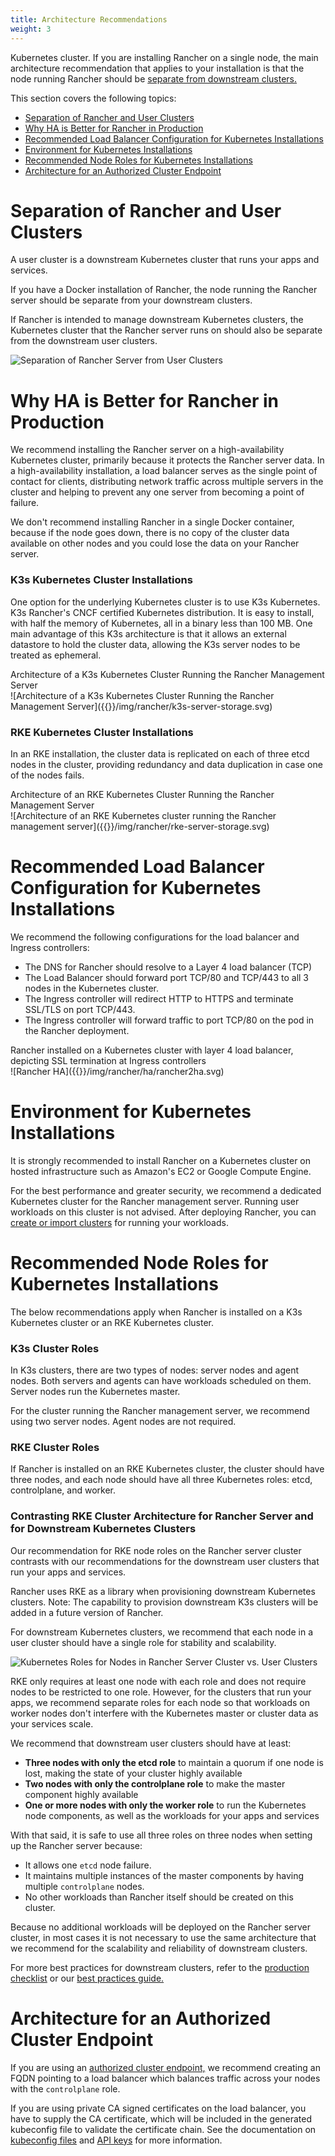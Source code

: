 ```yaml
---
title: Architecture Recommendations
weight: 3
---
```


Kubernetes cluster. If you are installing Rancher on a single node, the main architecture recommendation that applies to your installation is that the node running Rancher should be [separate from downstream clusters.](#separation-of-rancher-and-user-clusters)

This section covers the following topics:

- [Separation of Rancher and User Clusters](#separation-of-rancher-and-user-clusters)
- [Why HA is Better for Rancher in Production](#why-ha-is-better-for-rancher-in-production)
- [Recommended Load Balancer Configuration for Kubernetes Installations](#recommended-load-balancer-configuration-for-kubernetes-installations)
- [Environment for Kubernetes Installations](#environment-for-kubernetes-installations)
- [Recommended Node Roles for Kubernetes Installations](#recommended-node-roles-for-kubernetes-installations)
- [Architecture for an Authorized Cluster Endpoint](#architecture-for-an-authorized-cluster-endpoint)

# Separation of Rancher and User Clusters

A user cluster is a downstream Kubernetes cluster that runs your apps and services.

If you have a Docker installation of Rancher, the node running the Rancher server should be separate from your downstream clusters.

If Rancher is intended to manage downstream Kubernetes clusters, the Kubernetes cluster that the Rancher server runs on should also be separate from the downstream user clusters.

![Separation of Rancher Server from User Clusters]({{<baseurl>}}/img/rancher/rancher-architecture-separation-of-rancher-server.svg)

# Why HA is Better for Rancher in Production

We recommend installing the Rancher server on a high-availability Kubernetes cluster, primarily because it protects the Rancher server data. In a high-availability installation, a load balancer serves as the single point of contact for clients, distributing network traffic across multiple servers in the cluster and helping to prevent any one server from becoming a point of failure.

We don't recommend installing Rancher in a single Docker container, because if the node goes down, there is no copy of the cluster data available on other nodes and you could lose the data on your Rancher server.

### K3s Kubernetes Cluster Installations

One option for the underlying Kubernetes cluster is to use K3s Kubernetes. K3s Rancher's CNCF certified Kubernetes distribution. It is easy to install, with half the memory of Kubernetes, all in a binary less than 100 MB. One main advantage of this K3s architecture is that it allows an external datastore to hold the cluster data, allowing the K3s server nodes to be treated as ephemeral.

<figcaption>Architecture of a K3s Kubernetes Cluster Running the Rancher Management Server</figcaption>
![Architecture of a K3s Kubernetes Cluster Running the Rancher Management Server]({{<baseurl>}}/img/rancher/k3s-server-storage.svg)

### RKE Kubernetes Cluster Installations

In an RKE installation, the cluster data is replicated on each of three etcd nodes in the cluster, providing redundancy and data duplication in case one of the nodes fails.

<figcaption>Architecture of an RKE Kubernetes Cluster Running the Rancher Management Server</figcaption>
![Architecture of an RKE Kubernetes cluster running the Rancher management server]({{<baseurl>}}/img/rancher/rke-server-storage.svg)

# Recommended Load Balancer Configuration for Kubernetes Installations

We recommend the following configurations for the load balancer and Ingress controllers:

* The DNS for Rancher should resolve to a Layer 4 load balancer (TCP)
* The Load Balancer should forward port TCP/80 and TCP/443 to all 3 nodes in the Kubernetes cluster.
* The Ingress controller will redirect HTTP to HTTPS and terminate SSL/TLS on port TCP/443.
* The Ingress controller will forward traffic to port TCP/80 on the pod in the Rancher deployment.

<figcaption>Rancher installed on a Kubernetes cluster with layer 4 load balancer, depicting SSL termination at Ingress controllers</figcaption>
![Rancher HA]({{<baseurl>}}/img/rancher/ha/rancher2ha.svg)

# Environment for Kubernetes Installations

It is strongly recommended to install Rancher on a Kubernetes cluster on hosted infrastructure such as Amazon's EC2 or Google Compute Engine.

For the best performance and greater security, we recommend a dedicated Kubernetes cluster for the Rancher management server. Running user workloads on this cluster is not advised. After deploying Rancher, you can [create or import clusters]({{<baseurl>}}/rancher/v2.5/en/cluster-provisioning/) for running your workloads.

# Recommended Node Roles for Kubernetes Installations

The below recommendations apply when Rancher is installed on a K3s Kubernetes cluster or an RKE Kubernetes cluster.

### K3s Cluster Roles

In K3s clusters, there are two types of nodes: server nodes and agent nodes. Both servers and agents can have workloads scheduled on them. Server nodes run the Kubernetes master.

For the cluster running the Rancher management server, we recommend using two server nodes. Agent nodes are not required.

### RKE Cluster Roles

If Rancher is installed on an RKE Kubernetes cluster, the cluster should have three nodes, and each node should have all three Kubernetes roles: etcd, controlplane, and worker.

### Contrasting RKE Cluster Architecture for Rancher Server and for Downstream Kubernetes Clusters

Our recommendation for RKE node roles on the Rancher server cluster contrasts with our recommendations for the downstream user clusters that run your apps and services.

Rancher uses RKE as a library when provisioning downstream Kubernetes clusters. Note: The capability to provision downstream K3s clusters will be added in a future version of Rancher.

For downstream Kubernetes clusters, we recommend that each node in a user cluster should have a single role for stability and scalability.

![Kubernetes Roles for Nodes in Rancher Server Cluster vs. User Clusters]({{<baseurl>}}/img/rancher/rancher-architecture-node-roles.svg)

RKE only requires at least one node with each role and does not require nodes to be restricted to one role. However, for the clusters that run your apps, we recommend separate roles for each node so that workloads on worker nodes don't interfere with the Kubernetes master or cluster data as your services scale.

We recommend that downstream user clusters should have at least:

- **Three nodes with only the etcd role** to maintain a quorum if one node is lost, making the state of your cluster highly available
- **Two nodes with only the controlplane role** to make the master component highly available
- **One or more nodes with only the worker role** to run the Kubernetes node components, as well as the workloads for your apps and services

With that said, it is safe to use all three roles on three nodes when setting up the Rancher server because:

* It allows one `etcd` node failure.
* It maintains multiple instances of the master components by having multiple `controlplane` nodes.
* No other workloads than Rancher itself should be created on this cluster.

Because no additional workloads will be deployed on the Rancher server cluster, in most cases it is not necessary to use the same architecture that we recommend for the scalability and reliability of downstream clusters.

For more best practices for downstream clusters, refer to the [production checklist]({{<baseurl>}}/rancher/v2.5/en/cluster-provisioning/production) or our [best practices guide.]({{<baseurl>}}/rancher/v2.5/en/best-practices/v2.5/)

# Architecture for an Authorized Cluster Endpoint 

If you are using an [authorized cluster endpoint,]({{<baseurl>}}/rancher/v2.5/en/overview/architecture/#4-authorized-cluster-endpoint) we recommend creating an FQDN pointing to a load balancer which balances traffic across your nodes with the `controlplane` role.

If you are using private CA signed certificates on the load balancer, you have to supply the CA certificate, which will be included in the generated kubeconfig file to validate the certificate chain. See the documentation on [kubeconfig files]({{<baseurl>}}/rancher/v2.5/en/k8s-in-rancher/kubeconfig/) and [API keys]({{<baseurl>}}/rancher/v2.5/en/user-settings/api-keys/#creating-an-api-key) for more information.